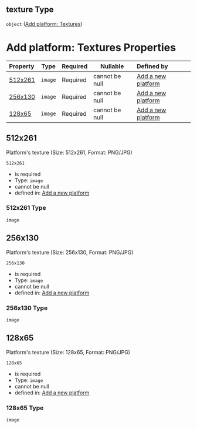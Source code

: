 ## texture Type

`object` ([Add platform: Textures](add-platform-properties-add-platform-textures.md))

# Add platform: Textures Properties

| Property            | Type    | Required | Nullable       | Defined by                                                                                                                                           |
| :------------------ | ------- | -------- | -------------- | :--------------------------------------------------------------------------------------------------------------------------------------------------- |
| [512x261](#512x261) | `image` | Required | cannot be null | [Add a new platform](add-platform-properties-add-platform-textures-properties-512x261.md "add-platform.json#/properties/texture/properties/512x261") |
| [256x130](#256x130) | `image` | Required | cannot be null | [Add a new platform](add-platform-properties-add-platform-textures-properties-256x130.md "add-platform.json#/properties/texture/properties/256x130") |
| [128x65](#128x65)   | `image` | Required | cannot be null | [Add a new platform](add-platform-properties-add-platform-textures-properties-128x65.md "add-platform.json#/properties/texture/properties/128x65")   |

## 512x261

Platform's texture (Size: 512x261, Format: PNG/JPG)


`512x261`

-   is required
-   Type: `image`
-   cannot be null
-   defined in: [Add a new platform](add-platform-properties-add-platform-textures-properties-512x261.md "add-platform.json#/properties/texture/properties/512x261")

### 512x261 Type

`image`

## 256x130

Platform's texture (Size: 256x130, Format: PNG/JPG)


`256x130`

-   is required
-   Type: `image`
-   cannot be null
-   defined in: [Add a new platform](add-platform-properties-add-platform-textures-properties-256x130.md "add-platform.json#/properties/texture/properties/256x130")

### 256x130 Type

`image`

## 128x65

Platform's texture (Size: 128x65, Format: PNG/JPG)


`128x65`

-   is required
-   Type: `image`
-   cannot be null
-   defined in: [Add a new platform](add-platform-properties-add-platform-textures-properties-128x65.md "add-platform.json#/properties/texture/properties/128x65")

### 128x65 Type

`image`
